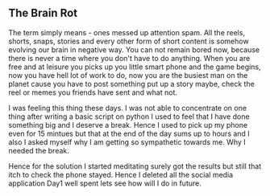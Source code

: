 ## The Brain Rot

The term simply means - ones messed up attention spam. All the reels, shorts, snaps, stories and every other form of short content is somehow evolving our brain in negative way.
You can not remain bored now, because there is never a time where you don't have to do anything. When you are free and at leisure you picks up you little smart phone and the game begins, now you have hell lot
of work to do, now you are the busiest man on the planet cause you have to post something put up a story maybe, check the reel or memes you friends have sent and what not.

I was feeling this thing these days. I was not able to concentrate on one thing after writing a basic script on python I used to feel that I have done something big and I deserve a break. Hence I used
to pick up my phone even for 15 mintues but that at the end of the day sums up to hours and I also I asked myself why I am getting so sympathetic towards me. Why I needed the break.

Hence for the solution I started meditating surely got the results but still that itch to check the phone stayed. Hence I deleted all the social media application Day1 well spent lets see how will I do in future.
